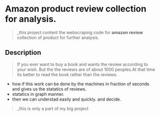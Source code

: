 # Amazon product review collection for analysis.
> _this project content the webscraping code for **amazon review** collection of product for further analysis.

## Description
> If you ever want to buy a book and wants the review according to your wish. But the the reviews are of about 1000 peoples.At that time its better to read the book rather than the reviews.
* how if this work can be done by the machines in fraction of seconds and gives us the statatics of reviews.
* statatics in graph manner.
* then we can understad easily and quickly. and decide.

> _this is only a part of my big project 
